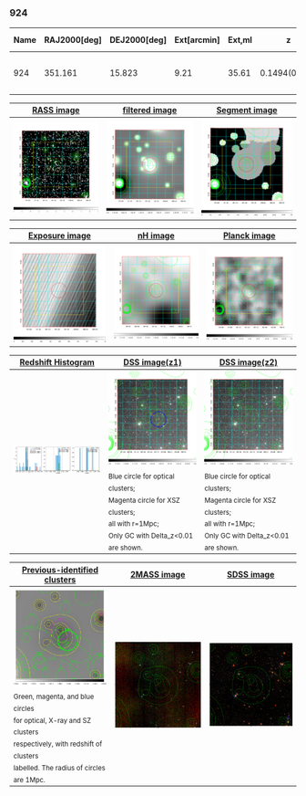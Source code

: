 <div STYLE="page-break-after: always;"></div>

### 924

|Name|RAJ2000[deg]|DEJ2000[deg] |Ext[arcmin]| Ext,ml | z | z_src| C|GC(XSZ,Delta_z<0.01)| GC(OPT,Delta_z<0.01)|GC| R_sig[arcmin] | R500[arcmin] | R500[Mpc]| CRsig[c/s] | CR500[c/s] |L500[1E44 erg/s]|F500[1E-12 erg/s/cm^2]| M500[1E14 Msun]|Tx[keV]|Cnt_sig|Beta|Rc[arcmin]|Comment|Alias|
|---|---|---|---|---|---|------|---|--------|---------|----------|---|---|---|---|---|---|---|---|---|---|---|---|---|---|
|924| 351.161| 15.823| 9.21| 35.61| 0.1494(0.005)| z1, z_xsz| B| F20| -| C, F20, N, W| 11.725| 5.462| 0.854| 0.082(0.032)| 0.075(0.029)| 0.844(0.316)| 1.400(0.524)| 2.05(0.38)| 3.49(0.41)| 51.7| 0.815(-0.171+0.130)| 7.808(-1.839+1.355)| -| t418|

|[RASS image](../image/924/924_img.pdf)|[filtered image](../image/924/924_fil.pdf)|[Segment image](../image/924/924_seg.pdf)|
|-------------------|--------------------|-------------------|
| <img src="../image/924/924_img.png" width="300">  | <img src="../image/924/924_fil.png" width="300">   | <img src="../image/924/924_seg.png" width="300">  |

|[Exposure image](../image/924/924_mex.pdf)| [nH image](../image/924/924_nh.pdf)| [Planck image](../image/924/924_p.pdf)|
|-------------------|--------------------|-------------------|
|<img src="../image/924/924_mex.png" width="300">   | <img src="../image/924/924_nh.png" width="300">    | <img src="../image/924/924_p.png" width="300"> |

|[Redshift Histogram](../image/924/924_zg.pdf) | [DSS image(z1)](../image/924/924_dss_z1.pdf)      |  [DSS image(z2)](../image/924/924_dss_z2.pdf)    |
|-------------------|--------------------|-------------------|
|<img src="../image/924/924_zg.png" width="300"> |<img src="../image/924/924_dss_z1.png" width="300"> <sub><br>Blue circle for optical clusters; <br>Magenta circle for XSZ clusters; <br>all with r=1Mpc; <br>Only GC with Delta_z<0.01 are shown. </sub>| <img src="../image/924/924_dss_z2.png" width="300"><sub><br>Blue circle for optical clusters; <br>Magenta circle for XSZ clusters; <br>all with r=1Mpc; <br>Only GC with Delta_z<0.01 are shown. </sub> |

|[Previous-identified clusters](../image/924/924_gc.pdf) | [2MASS image](../image/924/924_2mass.pdf)      |[SDSS image](../image/924/924_sdss.pdf)   |
|-------------------|-------------------|-------------------|
|<img src=../image/924/924_gc.png width="300"> <br><sub>Green, magenta, and blue circles <br>for optical, X-ray and SZ clusters <br>respectively, with redshift of clusters <br>labelled. The radius of circles <br>are 1Mpc.</sub>|<img src="../image/924/924_2mass.png" width="300">  | <img src="../image/924/924_sdss.png" width="300">  |




